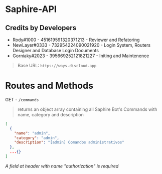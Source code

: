# Saphire-API

## Credits by Developers

- Rody#1000 - 451619591320371213 - Reviewer and Refatoring
- NewLayer#0333 - 732954224090021920 - Login System, Routers Designer and Database Login Documents
- Gorniaky#2023 - 395669252121821227 - Initing and Maintenence

> Base URL: `https://ways.discloud.app`

# Routes and Methods
GET - `/commands`

> returns an object array containing all Saphire Bot's Commands with name, category and description

```json
[      
  {
    "name": "admin",
    "category": "admin",
    "description": "[admin] Comandos administrativos"
  },
  ...{}
]
```
*A field at header with name "authorization" is required*

